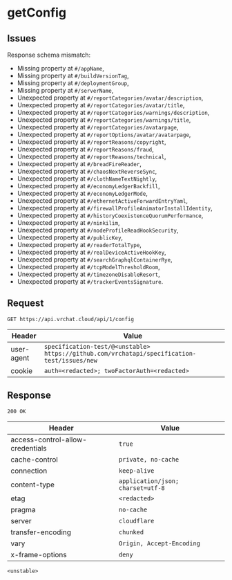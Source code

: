 # getConfig

## Issues
Response schema mismatch:
* Missing property at ``#/appName``,
* Missing property at ``#/buildVersionTag``,
* Missing property at ``#/deploymentGroup``,
* Missing property at ``#/serverName``,
* Unexpected property at ``#/reportCategories/avatar/description``,
* Unexpected property at ``#/reportCategories/avatar/title``,
* Unexpected property at ``#/reportCategories/warnings/description``,
* Unexpected property at ``#/reportCategories/warnings/title``,
* Unexpected property at ``#/reportCategories/avatarpage``,
* Unexpected property at ``#/reportOptions/avatar/avatarpage``,
* Unexpected property at ``#/reportReasons/copyright``,
* Unexpected property at ``#/reportReasons/fraud``,
* Unexpected property at ``#/reportReasons/technical``,
* Unexpected property at ``#/breadFireReader``,
* Unexpected property at ``#/chaosNextReverseSync``,
* Unexpected property at ``#/clothNameTextNightly``,
* Unexpected property at ``#/economyLedgerBackfill``,
* Unexpected property at ``#/economyLedgerMode``,
* Unexpected property at ``#/ethernetActiveForwardEntryYaml``,
* Unexpected property at ``#/firewallProfileAnimatorInstallIdentity``,
* Unexpected property at ``#/historyCoexistenceQuorumPerformance``,
* Unexpected property at ``#/ninkilim``,
* Unexpected property at ``#/nodeProfileReadHookSecurity``,
* Unexpected property at ``#/publicKey``,
* Unexpected property at ``#/readerTotalType``,
* Unexpected property at ``#/realDeviceActiveHookKey``,
* Unexpected property at ``#/searchGraphqlContainerRye``,
* Unexpected property at ``#/tcpModelThresholdRoom``,
* Unexpected property at ``#/timezoneDisableResort``,
* Unexpected property at ``#/trackerEventsSignature``.
## Request
`GET https://api.vrchat.cloud/api/1/config`

| Header | Value |
| ------ | ----- |
| user-agent | `specification-test/@<unstable> https://github.com/vrchatapi/specification-test/issues/new` |
| cookie | `auth=<redacted>; twoFactorAuth=<redacted>` |


## Response
`200 OK`

| Header | Value |
| ------ | ----- |
| access-control-allow-credentials | `true` |
| cache-control | `private, no-cache` |
| connection | `keep-alive` |
| content-type | `application/json; charset=utf-8` |
| etag | `<redacted>` |
| pragma | `no-cache` |
| server | `cloudflare` |
| transfer-encoding | `chunked` |
| vary | `Origin, Accept-Encoding` |
| x-frame-options | `deny` |

```jsonc
<unstable>
```

